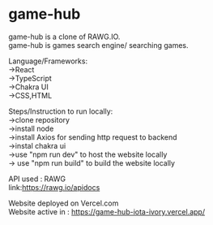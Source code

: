 # game-hub
game-hub is a clone of RAWG.IO.  
game-hub is  games search engine/ searching games.

Language/Frameworks:  
->React    
->TypeScript    
->Chakra UI  
->CSS,HTML  

Steps/Instruction to run locally:    
->clone repository  
->install node  
->install Axios for sending http request to backend  
->instal chakra ui  
->use "npm run dev" to host the website locally  
-> use "npm run build" to build the website locally  
   
API used : RAWG  
link:https://rawg.io/apidocs  
  
Website deployed on Vercel.com  
Website active in : https://game-hub-iota-ivory.vercel.app/  

